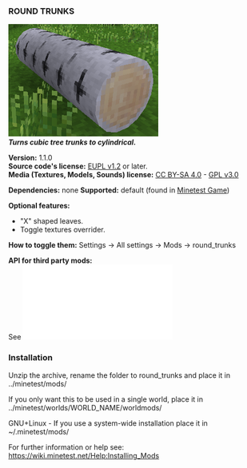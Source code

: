 ### ROUND TRUNKS
![Round Trunks' screenshot](screenshot.png)  
**_Turns cubic tree trunks to cylindrical._**

**Version:** 1.1.0  
**Source code's license:**  [EUPL v1.2][1] or later.  
**Media (Textures, Models, Sounds) license:** [CC BY-SA 4.0][2] - [GPL v3.0][3]

**Dependencies:** none
**Supported:** default (found in [Minetest Game][4])

**Optional features:**  
 - "X" shaped leaves.
 - Toggle textures overrider.

**How to toggle them:** Settings -> All settings -> Mods -> round_trunks


**API for third party mods:**  
See ![api.txt](API.txt)


### Installation

Unzip the archive, rename the folder to round_trunks and place it in  
../minetest/mods/

If you only want this to be used in a single world, place it in  
../minetest/worlds/WORLD_NAME/worldmods/

GNU+Linux - If you use a system-wide installation place it in  
~/.minetest/mods/

For further information or help see:  
https://wiki.minetest.net/Help:Installing_Mods


[1]: https://eur-lex.europa.eu/legal-content/EN/TXT/?uri=CELEX:32017D0863
[2]: https://creativecommons.org/licenses/by-sa/4.0/
[3]: https://www.gnu.org/licenses/gpl-3.0.en.html
[4]: https://github.com/minetest/minetest_game
